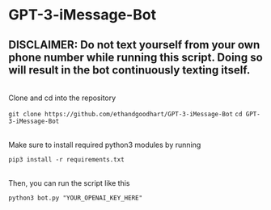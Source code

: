# GPT-3-iMessage-Bot
## DISCLAIMER: Do not text yourself from your own phone number while running this script. Doing so will result in the bot continuously texting itself.

<br>Clone and cd into the repository

`git clone https://github.com/ethandgoodhart/GPT-3-iMessage-Bot`
`cd GPT-3-iMessage-Bot`<br><br>

Make sure to install required python3 modules by running

`pip3 install -r requirements.txt`<br><br>

Then, you can run the script like this

`python3 bot.py "YOUR_OPENAI_KEY_HERE"`
